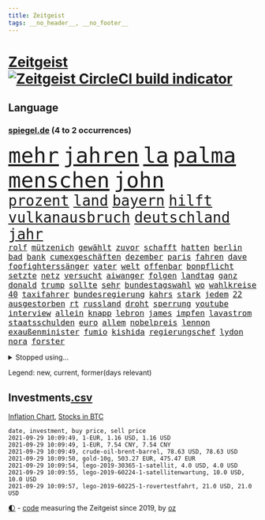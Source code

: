 ```yaml
---
title: Zeitgeist
tags: __no_header__, __no_footer__
---
```


# [Zeitgeist](https://oliz.io/zeitgeist/) [![Zeitgeist CircleCI build indicator](https://circleci.com/gh/ooz/zeitgeist.svg?style=shield)](https://circleci.com/gh/ooz/zeitgeist)

## Language

<h3><a href="https://www.spiegel.de" target="_blank">spiegel.de</a> (4 to 2 occurrences)</h3>
<p style="font-family:monospace">
<span style="font-size:32pt"><a href="news_links.html#mehr" class="current">mehr</a></span>
<span style="font-size:32pt"><a href="news_links.html#jahren" class="current">jahren</a></span>
<span style="font-size:32pt"><a href="news_links.html#la" class="current">la</a></span>
<span style="font-size:32pt"><a href="news_links.html#palma" class="current">palma</a></span>
<span style="font-size:32pt"><a href="news_links.html#menschen" class="current">menschen</a></span>
<span style="font-size:32pt"><a href="news_links.html#john" class="current">john</a></span>
<br>
<span style="font-size:22pt"><a href="news_links.html#prozent" class="current">prozent</a></span>
<span style="font-size:22pt"><a href="news_links.html#land" class="current">land</a></span>
<span style="font-size:22pt"><a href="news_links.html#bayern" class="current">bayern</a></span>
<span style="font-size:22pt"><a href="news_links.html#hilft" class="current">hilft</a></span>
<span style="font-size:22pt"><a href="news_links.html#vulkanausbruch" class="new">vulkanausbruch</a></span>
<span style="font-size:22pt"><a href="news_links.html#deutschland" class="current">deutschland</a></span>
<span style="font-size:22pt"><a href="news_links.html#jahr" class="current">jahr</a></span>
<br>
<span style="font-size:12pt"><a href="news_links.html#rolf" class="current">rolf</a></span>
<span style="font-size:12pt"><a href="news_links.html#mützenich" class="new">mützenich</a></span>
<span style="font-size:12pt"><a href="news_links.html#gewählt" class="current">gewählt</a></span>
<span style="font-size:12pt"><a href="news_links.html#zuvor" class="current">zuvor</a></span>
<span style="font-size:12pt"><a href="news_links.html#schafft" class="current">schafft</a></span>
<span style="font-size:12pt"><a href="news_links.html#hatten" class="current">hatten</a></span>
<span style="font-size:12pt"><a href="news_links.html#berlin" class="current">berlin</a></span>
<span style="font-size:12pt"><a href="news_links.html#bad" class="current">bad</a></span>
<span style="font-size:12pt"><a href="news_links.html#bank" class="current">bank</a></span>
<span style="font-size:12pt"><a href="news_links.html#cumexgeschäften" class="new">cumexgeschäften</a></span>
<span style="font-size:12pt"><a href="news_links.html#dezember" class="current">dezember</a></span>
<span style="font-size:12pt"><a href="news_links.html#paris" class="current">paris</a></span>
<span style="font-size:12pt"><a href="news_links.html#fahren" class="current">fahren</a></span>
<span style="font-size:12pt"><a href="news_links.html#dave" class="new">dave</a></span>
<span style="font-size:12pt"><a href="news_links.html#foofighterssänger" class="new">foofighterssänger</a></span>
<span style="font-size:12pt"><a href="news_links.html#vater" class="current">vater</a></span>
<span style="font-size:12pt"><a href="news_links.html#welt" class="current">welt</a></span>
<span style="font-size:12pt"><a href="news_links.html#offenbar" class="current">offenbar</a></span>
<span style="font-size:12pt"><a href="news_links.html#bonpflicht" class="new">bonpflicht</a></span>
<span style="font-size:12pt"><a href="news_links.html#setzte" class="current">setzte</a></span>
<span style="font-size:12pt"><a href="news_links.html#netz" class="current">netz</a></span>
<span style="font-size:12pt"><a href="news_links.html#versucht" class="current">versucht</a></span>
<span style="font-size:12pt"><a href="news_links.html#aiwanger" class="current">aiwanger</a></span>
<span style="font-size:12pt"><a href="news_links.html#folgen" class="current">folgen</a></span>
<span style="font-size:12pt"><a href="news_links.html#landtag" class="current">landtag</a></span>
<span style="font-size:12pt"><a href="news_links.html#ganz" class="current">ganz</a></span>
<span style="font-size:12pt"><a href="news_links.html#donald" class="current">donald</a></span>
<span style="font-size:12pt"><a href="news_links.html#trump" class="current">trump</a></span>
<span style="font-size:12pt"><a href="news_links.html#sollte" class="current">sollte</a></span>
<span style="font-size:12pt"><a href="news_links.html#sehr" class="current">sehr</a></span>
<span style="font-size:12pt"><a href="news_links.html#bundestagswahl" class="current">bundestagswahl</a></span>
<span style="font-size:12pt"><a href="news_links.html#wo" class="current">wo</a></span>
<span style="font-size:12pt"><a href="news_links.html#wahlkreise" class="new">wahlkreise</a></span>
<span style="font-size:12pt"><a href="news_links.html#40" class="current">40</a></span>
<span style="font-size:12pt"><a href="news_links.html#taxifahrer" class="current">taxifahrer</a></span>
<span style="font-size:12pt"><a href="news_links.html#bundesregierung" class="current">bundesregierung</a></span>
<span style="font-size:12pt"><a href="news_links.html#kahrs" class="new">kahrs</a></span>
<span style="font-size:12pt"><a href="news_links.html#stark" class="current">stark</a></span>
<span style="font-size:12pt"><a href="news_links.html#jedem" class="current">jedem</a></span>
<span style="font-size:12pt"><a href="news_links.html#22" class="current">22</a></span>
<span style="font-size:12pt"><a href="news_links.html#ausgestorben" class="new">ausgestorben</a></span>
<span style="font-size:12pt"><a href="news_links.html#rt" class="current">rt</a></span>
<span style="font-size:12pt"><a href="news_links.html#russland" class="current">russland</a></span>
<span style="font-size:12pt"><a href="news_links.html#droht" class="current">droht</a></span>
<span style="font-size:12pt"><a href="news_links.html#sperrung" class="current">sperrung</a></span>
<span style="font-size:12pt"><a href="news_links.html#youtube" class="current">youtube</a></span>
<span style="font-size:12pt"><a href="news_links.html#interview" class="current">interview</a></span>
<span style="font-size:12pt"><a href="news_links.html#allein" class="current">allein</a></span>
<span style="font-size:12pt"><a href="news_links.html#knapp" class="current">knapp</a></span>
<span style="font-size:12pt"><a href="news_links.html#lebron" class="current">lebron</a></span>
<span style="font-size:12pt"><a href="news_links.html#james" class="current">james</a></span>
<span style="font-size:12pt"><a href="news_links.html#impfen" class="current">impfen</a></span>
<span style="font-size:12pt"><a href="news_links.html#lavastrom" class="new">lavastrom</a></span>
<span style="font-size:12pt"><a href="news_links.html#staatsschulden" class="current">staatsschulden</a></span>
<span style="font-size:12pt"><a href="news_links.html#euro" class="current">euro</a></span>
<span style="font-size:12pt"><a href="news_links.html#allem" class="current">allem</a></span>
<span style="font-size:12pt"><a href="news_links.html#nobelpreis" class="new">nobelpreis</a></span>
<span style="font-size:12pt"><a href="news_links.html#lennon" class="new">lennon</a></span>
<span style="font-size:12pt"><a href="news_links.html#exaußenminister" class="new">exaußenminister</a></span>
<span style="font-size:12pt"><a href="news_links.html#fumio" class="new">fumio</a></span>
<span style="font-size:12pt"><a href="news_links.html#kishida" class="new">kishida</a></span>
<span style="font-size:12pt"><a href="news_links.html#regierungschef" class="current">regierungschef</a></span>
<span style="font-size:12pt"><a href="news_links.html#lydon" class="new">lydon</a></span>
<span style="font-size:12pt"><a href="news_links.html#nora" class="current">nora</a></span>
<span style="font-size:12pt"><a href="news_links.html#forster" class="new">forster</a></span>
</p>
<details>
<summary>Stopped using...</summary>
<p class="former" style="font-size:12pt">
ankunft(343) bars(342) fahrzeug(342) gefüllt(342) 8000(341) attackieren(341) beschreibt(341) extrem(341) fallzahlen(341) frankfurter(341) infektionen(341) notfalls(341) 2016(340) arsenal(340) beamter(340) benjamin(340) beweisen(340) france(340) intensivbetten(340) leere(340) manager(340) menge(340) nominierung(340) wunsch(340) 79(339) bar(339) entlastet(339) geboten(339) israelische(339) konzernchef(339) masken(339) verzweifelt(339) zentrum(339) überlebte(339) 99(338) coronazahlen(338) einziges(338) geäußert(338) konfrontiert(338) schnee(338) suchte(338) vorstand(338) äußert(338) 5(337) altmaier(337) dreimal(337) einstieg(337) einwohner(337) giftanschlag(337) gleichberechtigung(337) hinterher(337) lockdowns(337) metern(337) spaniens(337) theater(337) tipps(337) ankündigung(336) behandlung(336) bestimmte(336) bundesland(336) bücher(336) christine(336) elisabeth(336) investieren(336) islamischer(336) jüdische(336) lukas(336) minute(336) nazis(336) plus(336) rückt(336) stecken(336) unabhängige(336) verpassen(336) wales(336) überwachung(336) bayerns(335) bitte(335) black(335) einzelne(335) einzig(335) entkommen(335) eustaaten(335) fabrik(335) froh(335) hinaus(335) ifoindex(335) inter(335) kassiert(335) letzter(335) ludwig(335) psg(335) schweigt(335) sichern(335) sicherte(335) standort(335) ungewöhnlicher(335) unterzeichnet(335) viren(335) welchem(335) 98(334) einzelnen(334) krankenhäusern(334) legendären(334) meldete(334) nancy(334) pocht(334) studieren(334) verschwinden(334) geholfen(333) grundschüler(333) gutachten(333) jury(333) mancherorts(333) strafmaßnahmen(333) strand(333) wissenschaft(333) 2500(332) bestimmt(332) billionen(332) erkennt(332) fernen(332) gehackt(332) großeinsatz(332) künstlerin(332) m(332) muster(332) rettungsschiff(332) schwindet(332) sänger(332) unbekannten(332) weltwirtschaft(332) dreht(331) falls(331) flüchtlingen(331) haustiere(331) komisch(331) mangelt(331) manuel(331) of(331) organisationen(331) rekordmeister(331) unmut(331) untersuchungsausschuss(331) verschwand(331) 180(330) augenzeugen(330) brachen(330) breit(330) kulissen(330) lebte(330) netanyahu(330) spieltag(330) verfilmt(330) verstärken(330) vielerorts(330) zustimmung(330) zuversicht(330) 34(329) bewährungsstrafe(329) eingesetzt(329) fußballer(329) gesprengt(329) karriereberaterin(329) mitarbeitern(329) olympiasieger(329) spekuliert(329) verteilung(329) wochenüberblick(329) zucker(329) ärzten(329) abgebrochen(328) bekämpft(328) bremer(328) dahintersteckt(328) desaster(328) ehren(328) freiburg(328) gefördert(328) grande(328) grundlage(328) karte(328) lambrecht(328) meinem(328) schwieg(328) sinn(328) stoßen(328) unterlag(328) verantwortlichen(328) 2023(327) durcheinander(327) gefährlicher(327) phil(327) richtet(327) roboter(327) 13jähriger(326) coronaerkrankung(326) erfindung(326) kimmich(326) notruf(326) behandeln(325) forderte(325) kronprinz(325) langfristig(325) miteinander(325) stück(325) düstere(324) erfuhr(324) herzen(324) hob(324) rafael(324) tausenden(324) verzweiflung(324) via(324) behaupten(323) küstenwache(323) nadal(323) tim(323) vorjahr(323) weite(323) 3(322) affäre(322) amtsgericht(322) automobilgeschichte(322) begeisterten(322) design(322) irren(322) mauer(322) opfers(322) schlappe(322) verschwanden(322) verspielt(322) 55(321) alarmiert(321) empfängt(321) fortgesetzt(321) gering(321) kontakte(321) petra(321) sportlerinnen(321) zweites(321) berühmten(320) bob(320) italienischen(320) migration(320) moskaus(320) propaganda(320) zivilen(320) zustände(320) boom(319) karin(319) offizielle(319) erschwert(318) gewinn(318) niedrigere(318) ordnung(318) präsenzunterricht(318) roger(318) rollt(318) beteiligen(317) dfbpokal(317) franzose(317) spanische(317) thiem(317) zurückgewiesen(317) abseits(316) brandenburger(316) bundesgesundheitsminister(316) fernsehen(316) getragen(316) nennen(316) porsche(316) rose(316) weckt(316) 82(315) aufgestellt(315) aufhalten(315) belegen(315) fortuna(315) mehrerer(315) deutliches(314) familienministerin(314) fliegt(314) führenden(314) schonen(314) zeugin(314) eigenem(313) gefälschte(313) heftiger(313) pushbacks(313) risikogruppen(313) todesopfer(313) federer(312) geschieht(312) km/h(312) menschenrechtsverletzungen(312) philosoph(312) titelverteidiger(312) verzweifelten(312) heftigen(311) kassierte(311) kinderpornografie(311) mutationen(311) verschiedenen(311) warfen(311) gelandet(310) ruanda(310) erzbistum(309) glaubwürdigkeit(309) möchten(309) spahns(309) regierungserklärung(308) sperrte(308) versagen(308) wirbel(308) ball(307) bundeswehrsoldaten(306) falscher(306) infektionsgeschehen(306) konferenz(306) me(306) einschalten(305) nebenbei(305) cover(304) schalker(304) anlegen(302) einig(302) nirgendwo(302) plötzlichen(302) reus(302) skizziert(302) boni(301) fußballem(301) katharina(301) klees(301) paartherapeutin(301) schade(301) geht's(300) kylian(300) vermieter(300) vorherrschaft(300) dr(299) dreharbeiten(299) provoziert(299) schulz(298) benötigen(297) sturms(297) beschaffung(296) explodierte(295) schätzen(295) pilot(294) foto(293) ksk(293) offensichtlich(293) überfordert(293) flüchtete(292) verlegen(292) erfolgreichen(289) gefecht(289) mutation(289) trauma(289) coronaimpfstoffs(288) stellenabbau(288) vorsichtig(288) kanal(286) pentagon(285) gates(284) höhepunkt(284) drohung(282) wirtschaftsleistung(282) gebieten(281) beherrschen(279) vergleichsweise(279) 85(278) coronaimpfzentrum(278) häuslicher(278) riesigen(277) bestechung(274) unicef(274) beach(273) darmstadt(273) entführt(273) öffentlichrechtlichen(273) betrunkener(272) freiheiten(272) krach(272) rechter(272) gelangen(268) interviews(265) 13jährige(264) abgabe(264) brutalen(263) eingetroffen(263) rüstet(262) pfleger(261) biontech/pfizer(260) bundesligasaison(259) beschafft(257) gerammt(257) katzen(257) geheimdienst(255) partnerin(255) souveränität(254) coronavakzine(252) arzneimittelbehörde(251) laufende(250) eingesperrt(249) dankt(248) dürre(247) usamerikanischen(245) coronamutation(243) gefährdete(242) texte(241) 68(239) befanden(236) heimatland(235) übers(234) technische(232) kreuzung(231) genießen(230) iv(230) zustimmen(230) stürmten(228) coronainzidenzen(227) ingolstadt(227) erkämpft(225) eigentliche(224) coronamasken(222) eishockeywm(222) gegeneinander(222) klappen(221) schiebt(221) triumphierte(221) singen(218) heutige(214) nationalpark(213) flüsse(211) traumberuf(210) belästigung(209) ewigen(209) staatsschutz(207) kremlchef(206) soldatinnen(205) faust(203) sonderlich(203) sylt(203) chile(202) trümmern(201) hohenzollern(197) beunruhigt(196) belgier(195) g(195) meistertitel(194) bahnverkehr(193) beherrscht(193) fassungslos(192) ausländischer(190) kryptowährungen(190) recherchiert(190) oberverwaltungsgericht(188) lösten(187) helikopter(186) objekte(184) beschreiben(181) ministern(181) strebt(181) marvin(180) promille(180) zeugenstand(180) nachrichtendienste(179) startelf(179) usgeheimdienste(179) nachsehen(178) verantwortliche(178) portugals(177) erledigt(176) szenarien(176) beileid(175) obhut(175) gewicht(174) dieter(173) horrende(173) nationaler(173) athen(172) alben(170) durchschnitt(167) testament(166) besetzen(165) frontal(165) schafften(165) beerben(164) campus(164) verbleib(164) homophobe(163) teilzeit(163) abgeschnitten(162) kanzlerkandidatin(162) bildzeitung(161) entschlossen(161) kleinflugzeug(161) aussprache(160) charité(160) eigentore(160) mexikos(160) fahrlässiger(159) koalitionsoptionen(159) coronainzidenz(158) gucken(158) ostküste(157) rennstall(157) angebote(155) unis(155) 22jähriger(154) widow(154) konsumiert(153) rumänien(152) sterblichen(152) kellner(151) heiter(150) modellprojekt(150) gelitten(149) broadway(148) enthalten(148) frauenbundesliga(148) selbstmordattentäter(148) niels(146) samoa(146) tunnel(146) erfülle(144) exverfassungsschutzchef(144) blutigen(143) entmachtete(143) werte(142) lebensgefährliche(139) schädlichen(138) reederei(137) natogeneralsekretär(136) tempolimit(136) weimarer(136) massachusetts(134) mbappé(134) motorrad(134) entschlüsseln(133) poleposition(133) ladesäulen(132) baerbocks(131) fernsehsender(131) finales(130) transfer(130) vereine(129) albanien(128) bundeswehrhelfer(128) fußballstar(128) großfeuer(128) scarlett(128) wohnungsmarkt(128) auseinandersetzen(127) machtoptionen(127) streikt(127) square(126) trost(126) verwirren(126) louisa(125) 2013(124) vita(124) vize(124) erobern(123) bio(122) hofmann(120) heimkehr(119) oslo(118) lobbyisten(117) usverteidigungsministerium(117) vegane(117) close(116) feierlichkeiten(115) fähre(115) seltenes(115) galeria(114) karstadt(114) kaufhof(114) folgten(113) nachbesserungen(113) spritzte(113) besonderes(112) reicher(112) p(111) wachsenden(111) lebenslauf(110) birgt(109) genossen(109) nahostkonflikt(109) betreiberfirma(108) nepal(108) johansson(107) selbstbewusstsein(107) dorthin(106) peinlich(106) rundfahrt(106) kommentieren(105) litten(105) seeweg(105) 83(103) hackerangriffs(103) vielfaches(102) festnehmen(101) papa(101) beleidigten(100) heimischen(100) decke(99) gottesdienst(99) nationalsozialisten(99) unglaublich(99) erpresst(98) stellenweise(97) 22jährigen(96) etappensieg(96) gegend(96) monaco(96) bundesligaspiel(95) klettern(95) verräter(95) atomkraftwerk(94) kohlekraftwerke(94) my(94) princess(94) beschäftigung(93) flugzeugträger(93) comebackversuch(91) sohns(91) terroranschlägen(91) abrechnungsbetrug(90) ausgebremst(90) ewa(90) ideale(90) mafiosos(90) pajor(90) bachelet(89) fallschirm(89) gruppenphase(89) optisch(89) schwieriges(89) begnügen(88) kontingente(88) visum(88) ernsten(87) fachkräftemangel(87) geschult(87) individuelle(87) knochen(87) soweit(87) welterfolg(87) 60jähriger(86) malis(86) massengrab(86) altmeister(85) lincoln(85) menschenmenge(85) generell(84) jemals(84) meiden(84) nashville(84) warburgbank(84) ambitionierte(83) ausgehandelt(83) country(83) deltavariante(83) gesänge(83) janeiro(83) regnete(83) sätzen(83) gescheiterten(82) starkregen(82) tragweite(82) zollbeamten(82) bundespolizist(81) finde(81) linker(81) mister(81) punkband(81) veränderter(81) entsorgt(80) investors(80) schmale(80) tricks(80) wahlkampfchef(80) britta(79) leichtverletzte(79) pflegebranche(79) regenfälle(79) angeschossen(78) atalay(78) brannte(78) coronaursprung(78) ernste(78) fluggesellschaften(78) pinar(78) südeuropa(78) ultrarechte(77) überbrückungshilfe(77) auswärtige(76) siebeneinhalb(76) zehnjährige(76) ansteckender(75) ansteckungsgefahr(75) höhn(75) luftschläge(75) mester(75) sixt(75) unterliegen(75) zugänge(75) beeindruckende(74) zugausfälle(74) ähnliches(74) behauptete(73) niedergelegt(73) aufatmen(72) bahnt(72) fehlerhaft(72) börsenwert(71) dominant(71) pfiffe(71) sehenswerten(71) stabilität(71) standstreifen(71) 1963(70) klubszene(70) kader(69) millionenentschädigung(69) psychologische(69) rotten(69) totschlag(69) uganda(69) wembleystadion(69) mind(68) verbiete(68) yang(68) füllen(67) johnny(67) theory(67) ungerechte(67) 72(66) antrittsbesuch(66) aufgeflogen(66) aufmerksam(66) neugeborene(66) schob(66) traditionsverein(66) warteten(66) zurückgelassen(66) abgehängt(64) begnadigt(64) eingriff(64) heim(64) minijobs(64) restriktive(64) schlingern(64) süddeutschland(64) vertretungen(64) 24jährige(63) antrat(63) ginter(63) küssen(63) diktatoren(62) expertengremium(62) hauseinsturz(62) uss(62) bundeswehreinsatz(61) gräbern(61) querschläger(61) schande(61) wahlprogramme(61) bundesverkehrsminister(60) tagessieg(60) abwehrchef(59) axel(59) blutspritzer(59) gesprächsangebot(59) glatte(59) gorillas(59) impfstoffproduktion(59) out(59) bestürzt(58) betrachten(58) kolumnistin(58) sieglos(58) usstützpunkt(58) ausfliegen(57) emviertelfinale(57) miesen(57) podolski(57) selbstmordanschlag(57) steuerkonzept(57) wäldern(57) überfüllte(57) auslandspodcast(56) aussagekräftig(56) feiernde(56) ludwigsburg(56) miloš(56) zeman(56) 2007(55) konvoi(55) nerdige(55) slowene(55) unerwähnt(55) 25jähriger(54) frist(54) strikten(54) umzug(54) usarmee(54) brandballons(53) coop(53) daxkonzerne(53) hüfte(53) interstate(53) krachte(53) miliz(53) tanklaster(53) anschaffung(52) begeisterung(52) hafer(52) nils(52) politt(52) sicherer(52) spears'(52) 36jährige(51) belästigungen(51) brillante(51) errichtet(51) niederschlag(51) ortskräften(51) sommerloch(51) evakuierungen(50) hanau(50) rar(50) schrecklich(50) sturmgewehr(50) beatles(49) bülow(49) schwager(49) wehen(49) augsburger(48) stadions(48) wanderer(48) außergewöhnliche(47) bundesstraße(47) disney(47) heißluftballon(47) signalwirkung(47) gelaufen(46) grausam(46) herzlich(46) lax(46) luftreinigern(46) uswahlrecht(46) vollständige(46) überflutungen(46) crown(45) einsetzt(45) gebeutelt(45) quälen(45) baden(44) beinen(44) gedroht(44) manch(44) wmkampf(44) beirat(43) geübt(43) juristischen(43) kreativ(43) salz(43) spot(43) statistischem(43) vergewaltigungen(43) begründen(42) löbel(42) marcus(42) nikolas(42) schilderte(42) army(41) beseitigen(41) gags(41) milliardengeschäft(41) spa(41) berufsgruppen(40) externen(40) iocpräsident(40) machthabern(40) vertragsverlängerung(40) kette(39) kommando(39) schwimmt(39) abgetaucht(38) besserwisserei(38) bewerfen(38) comedy(38) coronaimpfpflicht(38) flutkatastophe(38) goldmedaillen(38) krisenstab(38) pistols(38) skrupellos(38) taekwondokämpferin(38) tu(38) vergebens(38) wahlkampfdebatte(38) 1206(37) bitter(37) cdubundestagsabgeordneten(37) deiche(37) hinkt(37) rettungshubschrauber(37) usunternehmen(37) verkaufte(37) frech(36) fukushima(36) fußballtransferticker(36) havannasyndrom(36) jüngster(36) radikalislamisten(36) spezialteam(36) usdiplomaten(36) wette(36) überschwemmt(36) cell(35) familienmitglied(35) gärtner(35) lästert(35) vizepräsidentin(35) lastenrad(34) ortschaften(34) unterzugehen(34) bemerkenswerter(33) broadcast(33) fußballerin(33) görlitz(33) hilfeleistung(33) mitgerissen(33) rtlmoderatorin(33) supermärkte(33) tvspot(33) usnotenbank(33) würdigen(33) zehntausenden(33) überflutung(33) algerier(32) eröffnungsfeier(32) terrorgruppen(32) atomwaffen(31) aufräumarbeiten(31) gladbacher(31) halfen(31) hauptsache(31) kuriosem(31) kurzsichtig(31) streitthemen(31) tierreich(31) verpatzt(31) fabio(30) friedhof(30) gemeint(30) jakobsen(30) sechsmal(30) usedom(30) 20000(29) bilanzen(29) harmlose(29) lebensrealität(29) nachträglich(29) rutscht(29) staudamm(29) unterdrückung(29) verpassten(29) verschobenen(29) 700(28) bahnkunden(28) durchbrüche(28) garage(28) gekocht(28) angreifern(27) autovermieter(27) azzedine(27) griffin(27) katie(27) lagab(27) sektor(27) triumphs(27) ächzt(27) ausmaße(26) entkam(26) industriegebiet(26) olympiastadion(26) personalausweis(26) rücksichtslos(26) kalifornier(25) regnet(25) tiefsten(25) ukrainische(25) warenhauskonzern(25) übereinstimmend(25) angelo(24) ibiza(24) polizeigewahrsam(24) schulstart(24) stralsund(24) heinz(23) tiergarten(23) bahnübergang(22) busunfall(22) bürgerlichen(22) erntehelfer(22) schwebt(22) seth(22) verbannt(22) berechnet(21) landebahn(21) like(21) epidemische(20) existenzsorgen(20) kumpel(20) unübersichtlich(20) bahnvorstand(19) fahrlässigen(19) geschätzt(19) spdwahlkampf(19) typischen(19) usbotschaft(19) 15jährigen(18) demonstrierende(18) pfefferspray(18) speiseplan(18) 90/die(17) achtet(17) ali(17) bryan(17) verkehrsministerium(17) euböa(16) friesland(16) gegensteuern(16) waldes(16) denverclanstar(15) mobbingvorwürfe(15) tabellenführer(15) verbrannt(15) —(15) bobic(14) bundesligastart(14) datteln(14) hochrisikogebiet(14) hoffenheim(14) händen(14) stur(14) taugen(14) absicherung(13) ankommen(13) autopilot(13) einbringen(13) funktionen(13) gedränge(13) ingrid(13) inzidenzwert(13) kims(13) nachbarstaaten(13) schiffsstau(13) stehlen(13) antje(12) anzieht(12) autobombe(12) dflchefin(12) ei(12) evakuierungsflüge(12) rundfunks(12) saisonauftakt(12) schicksale(12) sicherheitsexperte(12) topklub(12) topstürmer(12) verspürt(12) bahnmanagements(11) diejenigen(11) druckmittel(11) erhöhter(11) exemplar(11) freundliche(11) geleistet(11)
</p>
</details>
<p>Legend: <span class="new">new</span>, <span class="current">current</span>, <span class="former">former(days relevant)</span></p>

## Investments[.csv](investments.csv)

[Inflation Chart](https://inflationchart.com),
[Stocks in BTC](https://stonksinbtc.xyz/)

```
date, investment, buy price, sell price
2021-09-29 10:09:49, 1-EUR, 1.16 USD, 1.16 USD
2021-09-29 10:09:49, 1-EUR, 7.54 CNY, 7.54 CNY
2021-09-29 10:09:49, crude-oil-brent-barrel, 78.63 USD, 78.63 USD
2021-09-29 10:09:50, gold-10g, 503.27 EUR, 475.47 EUR
2021-09-29 10:09:54, lego-2019-30365-1-satellit, 4.0 USD, 4.0 USD
2021-09-29 10:09:55, lego-2019-60224-1-satellitenwartung, 10.0 USD, 10.0 USD
2021-09-29 10:09:57, lego-2019-60225-1-rovertestfahrt, 21.0 USD, 21.0 USD
```

<footer>
<a href="javascript:toggleTheme()" class="nav">🌓</a>
- <a href="https://github.com/ooz/zeitgeist">code</a> measuring the Zeitgeist since 2019, by <a href="https://oliz.io">oz</a>
</footer>

